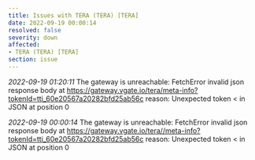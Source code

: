 ```yaml
---
title: Issues with TERA (TERA) [TERA]
date: 2022-09-19 00:00:14
resolved: false
severity: down
affected:
- TERA (TERA) [TERA]
section: issue
---
```


*2022-09-19 01:20:11* The gateway is unreachable: FetchError invalid json response body at https://gateway.vgate.io/tera/meta-info?tokenId=tti_60e20567a20282bfd25ab56c reason: Unexpected token < in JSON at position 0

*2022-09-19 00:00:14* The gateway is unreachable: FetchError invalid json response body at https://gateway.vgate.io/tera//meta-info?tokenId=tti_60e20567a20282bfd25ab56c reason: Unexpected token < in JSON at position 0